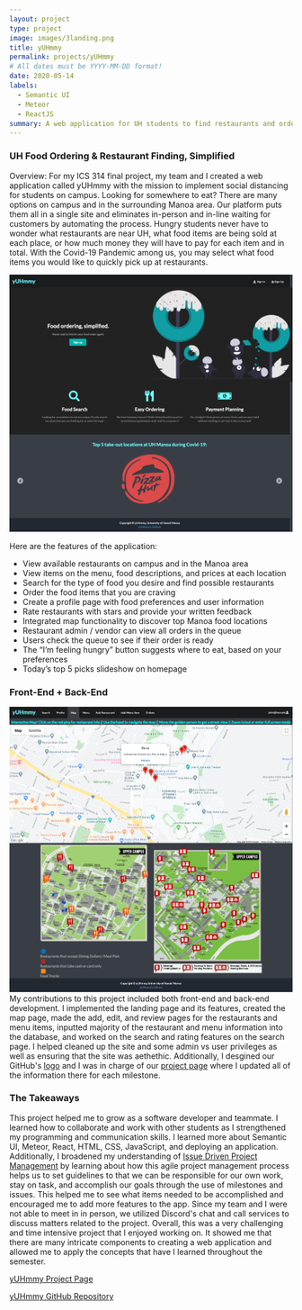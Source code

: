 ```yaml
---
layout: project
type: project
image: images/3landing.png
title: yUHmmy
permalink: projects/yUHmmy
# All dates must be YYYY-MM-DD format!
date: 2020-05-14
labels:
  - Semantic UI
  - Meteor
  - ReactJS
summary: A web application for UH students to find restaurants and order food
---
```


### UH Food Ordering & Restaurant Finding, Simplified

Overview: For my ICS 314 final project, my team and I created a web application called yUHmmy with the mission to implement social distancing for students on campus. Looking for somewhere to eat? There are many options on campus and in the surrounding Manoa area. Our platform puts them all in a single site and eliminates in-person and in-line waiting for customers by automating the process. Hungry students never have to wonder what restaurants are near UH, what food items are being sold at each place, or how much money they will have to pay for each item and in total. With the Covid-19 Pandemic among us, you may select what food items you would like to quickly pick up at restaurants.

<img class="ui rounded image" src="../images/3landing.png">

Here are the features of the application:

* View available restaurants on campus and in the Manoa area
* View items on the menu, food descriptions, and prices at each location
* Search for the type of food you desire and find possible restaurants
* Order the food items that you are craving
* Create a profile page with food preferences and user information
* Rate restaurants with stars and provide your written feedback
* Integrated map functionality to discover top Manoa food locations
* Restaurant admin / vendor can view all orders in the queue
* Users check the queue to see if their order is ready
* The “I’m feeling hungry” button suggests where to eat, based on your preferences
* Today’s top 5 picks slideshow on homepage

### Front-End + Back-End
<img class="ui medium right floated rounded image" src="../images/3map.png"> My contributions to this project included both front-end and back-end development. I implemented the landing page and its features, created the map page, made the add, edit, and review pages for the restaurants and menu items, inputted majority of the restaurant and menu information into the database, and worked on the search and rating features on the search page. I helped cleaned up the site and some admin vs user privileges as well as ensuring that the site was aethethic. Additionally, I desgined our GitHub's [logo](https://github.com/yuhmmy) and I was in charge of our [project page](https://yuhmmy.github.io/) where I updated all of the information there for each milestone. 

### The Takeaways
This project helped me to grow as a software developer and teammate. I learned how to collaborate and work with other students as I strengthened my programming and communication skills. I learned more about Semantic UI, Meteor, React, HTML, CSS, JavaScript, and deploying an application. Additionally, I broadened my understanding of [Issue Driven Project Management](http://courses.ics.hawaii.edu/ics314s20/morea/project-management/reading-guidelines-idpm.html) by learning about how this agile project management process helps us to set guidelines to that we can be responsible for our own work, stay on task, and accomplish our goals through the use of milestones and issues. This helped me to see what items needed to be accomplished and encouraged me to add more features to the app. Since my team and I were not able to meet in in person, we utilized Discord's chat and call services to discuss matters related to the project. Overall, this was a very challenging and time intensive project that I enjoyed working on. It showed me that there are many intricate components to creating a web application and allowed me to apply the concepts that have I learned throughout the semester.

<a href="https://yuhmmy.github.io/"><i class="large github icon"></i>yUHmmy Project Page</a>

<a href="https://github.com/yuhmmy"><i class="large github icon"></i> yUHmmy GitHub Repository</a>
